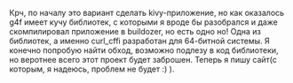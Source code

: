 Крч, по началу это вариант сделать kivy-приложение, но как оказалось g4f имеет кучу библиотек, с которыми я вроде бы разобрался и даже скомпилировал приложение в buildozer, но есть одно но! Одна из библиотек, а именно curl_cffi разработан для 64-битной системы. Я конечно попробую найти обход, возможно подлезу в код библиотеки, но веротнее всего этот проект будет заброшен. Теперь я пишу сайт(с которым, я надеюсь, проблем не будет :) ).
